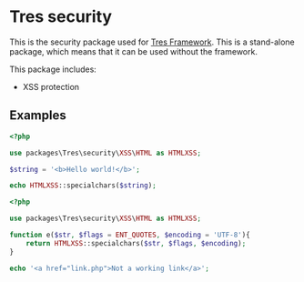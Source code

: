 Tres security
=============

This is the security package used for [Tres Framework](https://github.com/tres-framework/Tres). 
This is a stand-alone package, which means that it can be used without the framework.

This package includes:
- XSS protection

## Examples
```php
<?php

use packages\Tres\security\XSS\HTML as HTMLXSS;

$string = '<b>Hello world!</b>';

echo HTMLXSS::specialchars($string);
```

```php
<?php

use packages\Tres\security\XSS\HTML as HTMLXSS;

function e($str, $flags = ENT_QUOTES, $encoding = 'UTF-8'){
    return HTMLXSS::specialchars($str, $flags, $encoding);
}

echo '<a href="link.php">Not a working link</a>';
```
